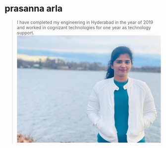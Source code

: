 # prasanna arla
> I have completed my engineering in Hyderabad in the year of 2019 and worked in cognizant technologies for one year as technology support. 
![prasanna arla](/image.jpg)
 
